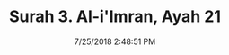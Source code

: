 ---
title       : "Surah 3. Al-i'Imran, Ayah 21"
date        : 7/25/2018 2:48:51 PM
draft       : false
type        : "quran"
layout      : "compare"
BookCode    : "CMP"
SurahNumber : "3"
AyahNumber  : "21"
TotalAyah   : "200"
---